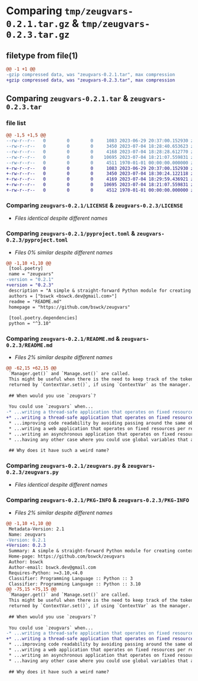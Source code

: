 # Comparing `tmp/zeugvars-0.2.1.tar.gz` & `tmp/zeugvars-0.2.3.tar.gz`

## filetype from file(1)

```diff
@@ -1 +1 @@
-gzip compressed data, was "zeugvars-0.2.1.tar", max compression
+gzip compressed data, was "zeugvars-0.2.3.tar", max compression
```

## Comparing `zeugvars-0.2.1.tar` & `zeugvars-0.2.3.tar`

### file list

```diff
@@ -1,5 +1,5 @@
--rw-r--r--   0        0        0     1083 2023-06-29 20:37:00.152930 zeugvars-0.2.1/LICENSE
--rw-r--r--   0        0        0     3450 2023-07-04 18:28:40.653623 zeugvars-0.2.1/pyproject.toml
--rw-r--r--   0        0        0     4168 2023-07-04 18:28:28.612770 zeugvars-0.2.1/README.md
--rw-r--r--   0        0        0    10695 2023-07-04 18:21:07.559831 zeugvars-0.2.1/zeugvars.py
--rw-r--r--   0        0        0     4511 1970-01-01 00:00:00.000000 zeugvars-0.2.1/PKG-INFO
+-rw-r--r--   0        0        0     1083 2023-06-29 20:37:00.152930 zeugvars-0.2.3/LICENSE
+-rw-r--r--   0        0        0     3450 2023-07-04 18:30:24.122118 zeugvars-0.2.3/pyproject.toml
+-rw-r--r--   0        0        0     4169 2023-07-04 18:29:59.436921 zeugvars-0.2.3/README.md
+-rw-r--r--   0        0        0    10695 2023-07-04 18:21:07.559831 zeugvars-0.2.3/zeugvars.py
+-rw-r--r--   0        0        0     4512 1970-01-01 00:00:00.000000 zeugvars-0.2.3/PKG-INFO
```

### Comparing `zeugvars-0.2.1/LICENSE` & `zeugvars-0.2.3/LICENSE`

 * *Files identical despite different names*

### Comparing `zeugvars-0.2.1/pyproject.toml` & `zeugvars-0.2.3/pyproject.toml`

 * *Files 0% similar despite different names*

```diff
@@ -1,10 +1,10 @@
 [tool.poetry]
 name = "zeugvars"
-version = "0.2.1"
+version = "0.2.3"
 description = "A simple & straight-forward Python module for creating context-dependent proxy objects."
 authors = ["bswck <bswck.dev@gmail.com>"]
 readme = "README.md"
 homepage = "https://github.com/bswck/zeugvars"
 
 [tool.poetry.dependencies]
 python = "^3.10"
```

### Comparing `zeugvars-0.2.1/README.md` & `zeugvars-0.2.3/README.md`

 * *Files 2% similar despite different names*

```diff
@@ -62,15 +62,15 @@
 `Manager.get()` and `Manage.set()` are called.
 This might be useful when there is the need to keep track of the tokens
 returned by `ContextVar.set()`, if using `ContextVar` as the manager.
 
 ## When would you use `zeugvars`?
 
 You could use `zeugvars` when...
-* ...writing a thread-safe application that operates on fixed resource that are different per thread.
+* ...writing a thread-safe application that operates on fixed resources specific for separate threads.
 * ...improving code readability by avoiding passing around the same object to every function.
 * ...writing a web application that operates on fixed resources per request.
 * ...writing an asynchronous application that operates on fixed resources between tasks.
 * ...having any other case where you could use global variables that are context-dependent!
 
 ## Why does it have such a weird name?
```

### Comparing `zeugvars-0.2.1/zeugvars.py` & `zeugvars-0.2.3/zeugvars.py`

 * *Files identical despite different names*

### Comparing `zeugvars-0.2.1/PKG-INFO` & `zeugvars-0.2.3/PKG-INFO`

 * *Files 2% similar despite different names*

```diff
@@ -1,10 +1,10 @@
 Metadata-Version: 2.1
 Name: zeugvars
-Version: 0.2.1
+Version: 0.2.3
 Summary: A simple & straight-forward Python module for creating context-dependent proxy objects.
 Home-page: https://github.com/bswck/zeugvars
 Author: bswck
 Author-email: bswck.dev@gmail.com
 Requires-Python: >=3.10,<4.0
 Classifier: Programming Language :: Python :: 3
 Classifier: Programming Language :: Python :: 3.10
@@ -75,15 +75,15 @@
 `Manager.get()` and `Manage.set()` are called.
 This might be useful when there is the need to keep track of the tokens
 returned by `ContextVar.set()`, if using `ContextVar` as the manager.
 
 ## When would you use `zeugvars`?
 
 You could use `zeugvars` when...
-* ...writing a thread-safe application that operates on fixed resource that are different per thread.
+* ...writing a thread-safe application that operates on fixed resources specific for separate threads.
 * ...improving code readability by avoiding passing around the same object to every function.
 * ...writing a web application that operates on fixed resources per request.
 * ...writing an asynchronous application that operates on fixed resources between tasks.
 * ...having any other case where you could use global variables that are context-dependent!
 
 ## Why does it have such a weird name?
```


